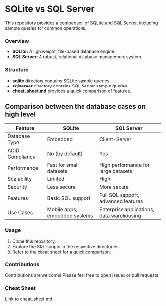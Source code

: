 # SQLite vs SQL Server

This repository provides a comparison of SQLite and SQL Server, including sample queries for common operations. 

### Overview
* **SQLite:** A lightweight, file-based database engine.
* **SQL Server:** A robust, relational database management system.

### Structure
* **sqlite** directory contains SQLite sample queries.
* **sqlserver** directory contains SQL Server sample queries.
* **cheat_sheet.md** provides a quick comparison of features.


## Comparison between the database cases on high level
| Feature | SQLite | SQL Server |
|---|---|---|
| Database Type | Embedded | Client-Server |
| ACID Compliance | No (by default) | Yes |
| Performance | Fast for small datasets | High performance for large datasets |
| Scalability | Limited | High |
| Security | Less secure | More secure |
| Features | Basic SQL support | Full SQL support, advanced features |
| Use Cases | Mobile apps, embedded systems | Enterprise applications, data warehousing |

### Usage
1. Clone this repository.
2. Explore the SQL scripts in the respective directories.
3. Refer to the cheat sheet for a quick comparison.

### Contributions
Contributions are welcome! Please feel free to open issues or pull requests.

### Cheat Sheet
[Link to cheat_sheet.md](https://github.com/nuthanm/compare-sqlite-vs-sqlserver/tree/main)
